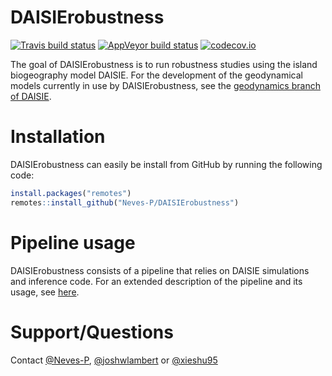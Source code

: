 # DAISIErobustness

<!-- badges: start -->
[![Travis build status](https://travis-ci.org/Neves-P/DAISIErobustness.svg?branch=master)](https://travis-ci.org/Neves-P/DAISIErobustness)
[![AppVeyor build status](https://ci.appveyor.com/api/projects/status/github/Neves-P/DAISIErobustness?branch=master&svg=true)](https://ci.appveyor.com/project/Neves-P/DAISIErobustness)
[![codecov.io](https://codecov.io/github/Neves-P/DAISIErobustness/coverage.svg?branch=master)](https://codecov.io/github/Neves-P/DAISIErobustness/branch/master)
<!-- badges: end -->

The goal of DAISIErobustness is to run robustness studies using the island biogeography model DAISIE. For the development of the geodynamical models currently in use by DAISIErobustness, see the [geodynamics branch of DAISIE](https://github.com/rsetienne/DAISIE/tree/geodynamics).

# Installation

DAISIErobustness can easily be install from GitHub by running the following code:
``` r
install.packages("remotes")
remotes::install_github("Neves-P/DAISIErobustness")
```

# Pipeline usage

DAISIErobustness consists of a pipeline that relies on DAISIE simulations and inference code. For an extended description of the pipeline and its usage, see [here](https://github.com/Neves-P/DAISIErobustness/blob/master/doc/pipeline_outline.md).

# Support/Questions
Contact [@Neves-P](https://github.com/Neves-P), [@joshwlambert](https://github.com/joshwlambert) or [@xieshu95](https://github.com/xieshu95)
